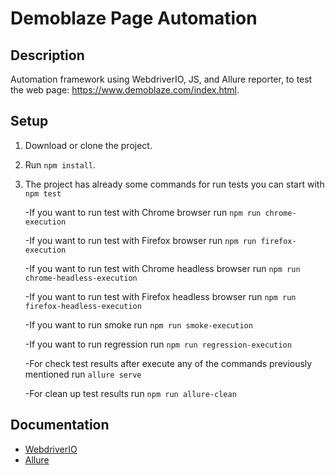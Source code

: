 # Demoblaze Page Automation

## Description
Automation framework using WebdriverIO, JS, and Allure reporter, to test the web page: https://www.demoblaze.com/index.html.

## Setup
1. Download or clone the project.
2. Run ```npm install```.
3. The project has already some commands for run tests you can start with ```npm test```

    -If you want to run test with Chrome browser run ```npm run chrome-execution```

    -If you want to run test with Firefox browser run ```npm run firefox-execution```

     -If you want to run test with Chrome headless browser run ```npm run chrome-headless-execution```

    -If you want to run test with Firefox headless browser run ```npm run firefox-headless-execution```

    -If you want to run smoke run ```npm run smoke-execution```
    
    -If you want to run regression run ```npm run regression-execution```

    -For check test results after execute any of the commands previously mentioned run ```allure serve```

    -For clean up test results run ```npm run allure-clean```

## Documentation
- [WebdriverIO](https://webdriver.io/es/docs/gettingstarted)
- [Allure](https://docs.qameta.io/allure/)